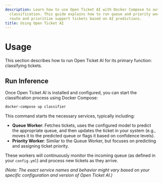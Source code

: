 ```yaml
---
description: Learn how to use Open Ticket AI with Docker Compose to automate ticket
  classification. This guide explains how to run queue and priority workers to intelligently
  route and prioritize support tickets based on AI predictions.
title: Using Open Ticket AI
---
```

# Usage

This section describes how to run Open Ticket AI for its primary function: classifying tickets.

## Run Inference

Once Open Ticket AI is installed and configured, you can start the classification process using Docker Compose:

```bash
docker-compose up classifier
```

This command starts the necessary services, typically including:

*   **Queue Worker**: Fetches tickets, uses the configured model to predict the appropriate queue, and then updates the ticket in your system (e.g., moves it to the predicted queue or flags it based on confidence levels).
*   **Priority Worker**: Similar to the Queue Worker, but focuses on predicting and assigning ticket priority.

These workers will continuously monitor the incoming queue (as defined in your `config.yml`) and process new tickets as they arrive.

*(Note: The exact service names and behavior might vary based on your specific configuration and version of Open Ticket AI.)*
